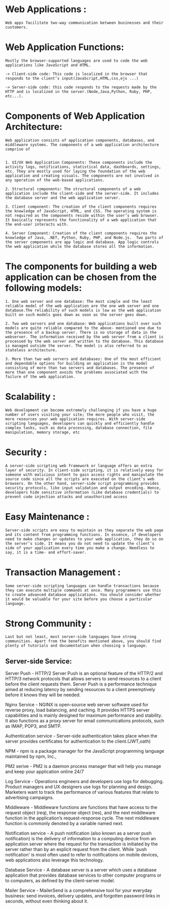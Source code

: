# Web Applications :

    Web apps facilitate two-way communication between businesses and their customers. 

# Web Application Functions:
    Mostly the browser-supported languages are used to code the web applications like JavaScript and HTML.
    
    -> Client-side code: This code is localized in the browser that responds to the client’s input(JavaScript,HTML,css,ejs ...)

    -> Server-side code: this code responds to the requests made by the HTTP and is localized in the server.(Node,Java,Python, Ruby, PHP, etc...). 

# Components of Web Application Architecture:
    Web application consists of application components, databases, and middleware systems. The components of a web application architecture comprise of 

    
    1. UI/UX Web Application Components: These components include the activity logs, notifications, statistical data, dashboards, settings, etc. They are mostly used for laying the foundation of the web application and creating visuals. The components are not involved in any operation of the web-based applications.

    2. Structural components: The structural components of a web application include the client-side and the server-side. It includes the database server and the web application server.

    3. Client component: The creation of the client components requires the knowledge of JavaScript, HTML, and CSS. The operating system is not required as the components reside within the user’s web browser. It basically represents the functionality of a web application that the end-user interacts with.

    4. Server Component: Creation of the client components requires the knowledge of Java, .NET, Python, Ruby, PHP, and Node.js.  Two parts of the server components are app logic and database. App logic controls the web application while the database stores all the information.

# The components for building a web application can be chosen from the following models:

    1. One web server and one database: The most simple and the least reliable model of the web application are the one web server and one database.The reliability of such models is low as the web application built on such models goes down as soon as the server goes down. 

    2. Two web servers and one database: Web applications built over such models are quite reliable compared to the above- mentioned one due to the presence of a backup server. There is no storage of data in the webserver. The information received by the web server from a client is processed by the web server and written to the database. This database is managed outside the server. The model is also referred to as stateless architecture.

    3. More than two web servers and databases: One of the most efficient and dependable options for building an application is the model consisting of more than two servers and databases. The presence of more than one component avoids the problems associated with the failure of the web application.

# Scalability :
    Web development can become extremely challenging if you have a huge number of users visiting your site; the more people who visit, the more resources your web application requires. With server-side scripting languages, developers can quickly and efficiently handle complex tasks, such as data processing, database connection, file manipulation, memory storage, etc

# Security :
    A server-side scripting web framework or language offers an extra layer of security. In client-side scripting, it is relatively easy for someone with malicious intent to gain access rights and manipulate the source code since all the scripts are executed on the client’s web browsers. On the other hand, server-side script programming provides security protocols, like input validation and output encoding. Hence, developers hide sensitive information (Like database credentials) to prevent code injection attacks and unauthorized access

# Easy Maintenance :
    Server-side scripts are easy to maintain as they separate the web page and its content from programming functions. In essence, if developers need to make changes or updates to your web application, they do so on the server’s side. It means you do not need to update the client’s side of your application every time you make a change. Needless to say, it is a time- and effort-saver.

# Transaction Management :
    Some server-side scripting languages can handle transactions because they can execute multiple commands at once. Many programmers use this to create advanced database applications. You should consider whether it would be valuable for your site before you choose a particular language.

# Strong Community :
    Last but not least, most server-side languages have strong communities. Apart from the benefits mentioned above, you should find plenty of tutorials and documentation when choosing a language.


## Server-side Service:

   Server Push - HTTP/2 Server Push is an optional feature of the HTTP/2 and HTTP/3 network protocols that allows servers to send resources to a client before the client requests them. Server Push is a performance technique aimed at reducing latency by sending resources to a client preemptively before it knows they will be needed.

   Nginx Service - NGINX is open-source web server software used for reverse proxy, load balancing, and caching. It provides HTTPS server capabilities and is mainly designed for maximum performance and stability. It also functions as a proxy server for email communications protocols, such as IMAP, POP3, and SMTP.

   Authentication service - Server-side authentication takes place when the server provides certificates for authentication to the client.(JWT,oath) 

   NPM - npm is a package manager for the JavaScript programming language maintained by npm, Inc.,

   PM2 serive - PM2 is a daemon process manager that will help you manage and keep your application online 24/7 

   Log Service - Operations engineers and developers use logs for debugging. Product managers and UX designers use logs for planning and design. Marketers want to track the performance of various features that relate to advertising campaigns.

   Middleware - Middleware functions are functions that have access to the request object (req), the response object (res), and the next middleware function in the application’s request-response cycle. The next middleware function is commonly denoted by a variable named next.

   Notification service - A push notification (also known as a server push notification) is the delivery of information to a computing device from an application server where the request for the transaction is initiated by the server rather than by an explicit request from the client. While 'push notification' is most often used to refer to notifications on mobile devices, web applications also leverage this technology.

   Database Service - A database server is a server which uses a database application that provides database services to other computer programs or to computers, as defined by the client–server model.

   Mailer Service - MailerSend is a comprehensive tool for your everyday business: send invoices, delivery updates, and forgotten password links in seconds, without even thinking about it.


